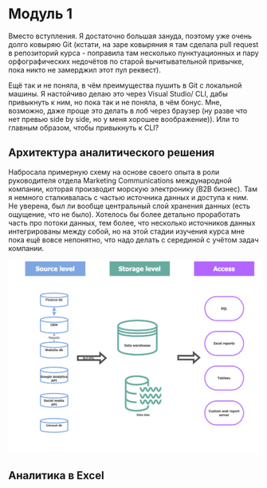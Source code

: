 # Модуль 1

Вместо вступления. Я достаточно большая зануда, поэтому уже очень долго ковыряю Git (кстати, на заре ковыряния я там сделала pull request в репозиторий курса - поправила там несколько пунктуационных и пару орфографических недочётов по старой вычитывательной привычке, пока никто не замерджил этот пул реквест). 

Ещё так и не поняла, в чём преимущества пушить в Git с локальной машины. Я настойчиво делаю это через Visual Studio/ CLI, дабы привыкнуть к ним, но пока так и не поняла, в чём бонус. Мне, возможно, даже проще это делать в лоб через браузер (ну разве что нет превью side by side, но у меня хорошее воображение)). Или то главным образом, чтобы привыкнуть к CLI?

## Архитектура аналитического решения

Набросала примерную схему на основе своего опыта в роли руководителя отдела Marketing Communications международной компании, которая производит морскую электронику (B2B бизнес). Там я немного сталкивалась с частью источника данных и доступа к ним. Не уверена, был ли вообще центральный слой хранения данных (есть ощущение, что не было). Хотелось бы более детально проработать часть про потоки данных, тем более, что несколько источников данных интегрированы между собой, но на этой стадии изучения курса мне пока ещё вовсе непонятно, что надо делать с серединой с учётом задач компании. 

![Архитектура аналитического решения](DataArchitecture.drawio.png)

## Аналитика в Excel

